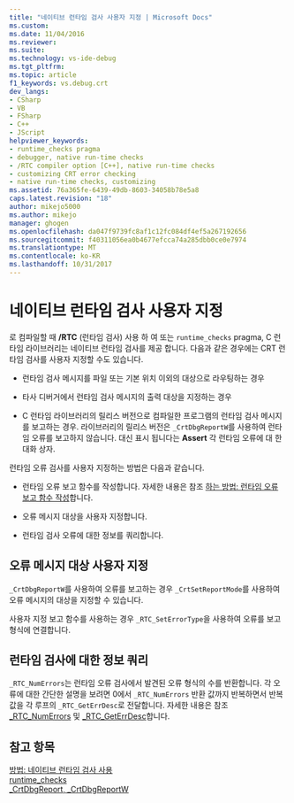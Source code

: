 ```yaml
---
title: "네이티브 런타임 검사 사용자 지정 | Microsoft Docs"
ms.custom: 
ms.date: 11/04/2016
ms.reviewer: 
ms.suite: 
ms.technology: vs-ide-debug
ms.tgt_pltfrm: 
ms.topic: article
f1_keywords: vs.debug.crt
dev_langs:
- CSharp
- VB
- FSharp
- C++
- JScript
helpviewer_keywords:
- runtime_checks pragma
- debugger, native run-time checks
- /RTC compiler option [C++], native run-time checks
- customizing CRT error checking
- native run-time checks, customizing
ms.assetid: 76a365fe-6439-49db-8603-34058b78e5a8
caps.latest.revision: "18"
author: mikejo5000
ms.author: mikejo
manager: ghogen
ms.openlocfilehash: da047f9739fc8af1c12fc084df4ef5a267192656
ms.sourcegitcommit: f40311056ea0b4677efcca74a285dbb0ce0e7974
ms.translationtype: MT
ms.contentlocale: ko-KR
ms.lasthandoff: 10/31/2017
---
```

# <a name="native-run-time-checks-customization"></a>네이티브 런타임 검사 사용자 지정
로 컴파일할 때 **/RTC** (런타임 검사) 사용 하 여 또는 `runtime_checks` pragma, C 런타임 라이브러리는 네이티브 런타임 검사를 제공 합니다. 다음과 같은 경우에는 CRT 런타임 검사를 사용자 지정할 수도 있습니다.  
  
-   런타임 검사 메시지를 파일 또는 기본 위치 이외의 대상으로 라우팅하는 경우  
  
-   타사 디버거에서 런타임 검사 메시지의 출력 대상을 지정하는 경우  
  
-   C 런타임 라이브러리의 릴리스 버전으로 컴파일한 프로그램의 런타임 검사 메시지를 보고하는 경우. 라이브러리의 릴리스 버전은 `_CrtDbgReportW`를 사용하여 런타임 오류를 보고하지 않습니다. 대신 표시 됩니다는 **Assert** 각 런타임 오류에 대 한 대화 상자.  
  
 런타임 오류 검사를 사용자 지정하는 방법은 다음과 같습니다.  
  
-   런타임 오류 보고 함수를 작성합니다. 자세한 내용은 참조 [하는 방법: 런타임 오류 보고 함수 작성](../debugger/how-to-write-a-run-time-error-reporting-function.md)합니다.  
  
-   오류 메시지 대상을 사용자 지정합니다.  
  
-   런타임 검사 오류에 대한 정보를 쿼리합니다.  
  
## <a name="customize-the-error-message-destination"></a>오류 메시지 대상 사용자 지정  
 `_CrtDbgReportW`를 사용하여 오류를 보고하는 경우 `_CrtSetReportMode`를 사용하여 오류 메시지의 대상을 지정할 수 있습니다.  
  
 사용자 지정 보고 함수를 사용하는 경우 `_RTC_SetErrorType`을 사용하여 오류를 보고 형식에 연결합니다.  
  
## <a name="query-for-information-about-run-time-checks"></a>런타임 검사에 대한 정보 쿼리  
 `_RTC_NumErrors`는 런타임 오류 검사에서 발견된 오류 형식의 수를 반환합니다. 각 오류에 대한 간단한 설명을 보려면 0에서 `_RTC_NumErrors` 반환 값까지 반복하면서 반복 값을 각 루프의 `_RTC_GetErrDesc`로 전달합니다. 자세한 내용은 참조 [_RTC_NumErrors](/cpp/c-runtime-library/reference/rtc-numerrors) 및 [_RTC_GetErrDesc](/cpp/c-runtime-library/reference/rtc-geterrdesc)합니다.  
  
## <a name="see-also"></a>참고 항목  
 [방법: 네이티브 런타임 검사 사용](../debugger/how-to-use-native-run-time-checks.md)   
 [runtime_checks](/cpp/preprocessor/runtime-checks)   
 [_CrtDbgReport, _CrtDbgReportW](/cpp/c-runtime-library/reference/crtdbgreport-crtdbgreportw)